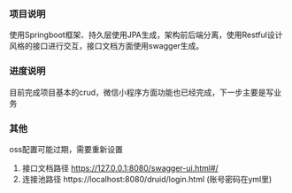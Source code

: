 ### 项目说明

使用Springboot框架、持久层使用JPA生成，架构前后端分离，使用Restful设计风格的接口进行交互，接口文档方面使用swagger生成。

### 进度说明
目前完成项目基本的crud，微信小程序方面功能也已经完成，下一步主要是写业务

### 其他
oss配置可能过期，需要重新设置

1. 接口文档路径 https://127.0.0.1:8080/swagger-ui.html#/
2. 连接池路径 https://localhost:8080/druid/login.html (账号密码在yml里)

